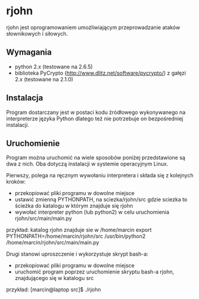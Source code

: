 # rjohn

rjohn jest oprogramowaniem umożliwiającym przeprowadzanie ataków słownikowych i siłowych.

## Wymagania

* python 2.x (testowane na 2.6.5)
* biblioteka PyCrypto (http://www.dlitz.net/software/pycrypto/) z gałęzi 2.x (testowane na 2.1.0)

## Instalacja

Program dostarczany jest w postaci kodu źródłowego wykonywanego na interpreterze języka Python dlatego też nie potrzebuje on bezpośredniej instalacji.

## Uruchomienie

Program można uruchomić na wiele sposobów poniżej przedstawione są dwa z nich. Oba dotyczą instalacji w systemie operacyjnym Linux.

Pierwszy, polega na ręcznym wywołaniu interpretera i składa się z kolejnych kroków:

* przekopiować pliki programu w dowolne miejsce
* ustawić zmienną PYTHONPATH, na sciezka/rjohn/src gdzie sciezka to ścieżka do katalogu w którym znajduje się rjohn
* wywołać interpreter python (lub python2) w celu uruchomienia rjohn/src/main/main.py

przykład:
	katalog rjohn znajduje sie w /home/marcin
	export PYTHONPATH=/home/marcin/rjohn/src
	/usr/bin/python2 /home/marcin/rjohn/src/main/main.py
	
Drugi stanowi uproszczenie i wykorzystuje skrypt bash-a:

* przekopiować pliki programu w dowolne miejsce
* uruchomić program poprzez uruchomienie skryptu bash-a rjohn, znajdującego się w katalogu src

przykład:
	[marcin@laptop src]$ ./rjohn